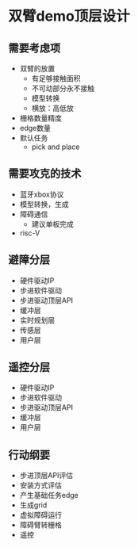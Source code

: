 # 双臂demo顶层设计

## 需要考虑项

* 双臂的放置
    - 有足够接触面积
    - 不可动部分永不接触
    - 模型转换
    - 横放：高低放
* 栅格数量精度
* edge数量
* 默认任务
    - pick and place





## 需要攻克的技术
* 蓝牙xbox协议
* 模型转换，生成
* 障碍通信
    - 建议单板完成
* risc-V


## 避障分层
* 硬件驱动IP
* 步进软件驱动
* 步进驱动顶层API
* 缓冲层
* 实时规划层
* 传感层
* 用户层

## 遥控分层
* 硬件驱动IP
* 步进软件驱动
* 步进驱动顶层API
* 缓冲层
* 用户层

## 行动纲要
* 步进顶层API评估
* 安装方式评估
* 产生基础任务edge
* 生成grid
* 虚拟障碍运行
* 障碍臂转栅格
* 遥控
